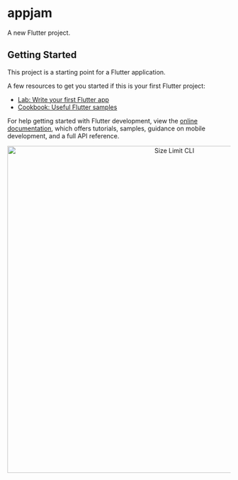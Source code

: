# appjam

A new Flutter project.

## Getting Started

This project is a starting point for a Flutter application.

A few resources to get you started if this is your first Flutter project:

- [Lab: Write your first Flutter app](https://docs.flutter.dev/get-started/codelab)
- [Cookbook: Useful Flutter samples](https://docs.flutter.dev/cookbook)

For help getting started with Flutter development, view the
[online documentation](https://docs.flutter.dev/), which offers tutorials,
samples, guidance on mobile development, and a full API reference.

<p align="center">
  <img src="https://drive.google.com/file/d/19pnpD4l3ruENIK0VBDT0HjVDhQLgecAG/view?usp=share_link" alt="Size Limit CLI" width="738">
</p>
